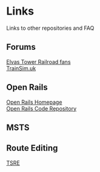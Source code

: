 # Links
Links to other repositories and FAQ

## Forums
[Elvas Tower Railroad fans](http://www.elvastower.com/forums/index.php)</br>
[TrainSim.uk](https://www.trainsim.com/vbts/forum.php)</br>

## Open Rails
[Open Rails Homepage](http://openrails.org/)</br>
[Open Rails Code Repository](https://github.com/openrails/openrails)</br>

## MSTS

## Route Editing
[TSRE](https://github.com/GokuMK/TSRE5)</br>
